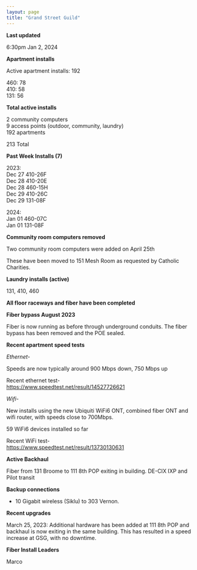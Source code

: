 ```yaml
---
layout: page
title: "Grand Street Guild"
---
```

**Last updated**

6:30pm Jan 2, 2024

**Apartment installs**
 
Active apartment installs: 192  

460: 78   
410: 58   
131: 56   

**Total active installs**

2 community computers   
9 access points (outdoor, community, laundry)   
192 apartments  

213 Total 

**Past Week Installs (7)**

2023:  
 Dec 27 410-26F  
 Dec 28 410-20E  
 Dec 28 460-15H  
 Dec 29 410-26C  
 Dec 29 131-08F  

2024:   
 Jan 01 460-07C  
 Jan 01 131-08F  


**Community room computers removed**

Two community room computers were added on April 25th

These have been moved to 151 Mesh Room as requested by Catholic Charities. 


**Laundry installs (active)**

131, 410, 460


**All floor raceways and fiber have been completed**

**Fiber bypass August 2023**

Fiber is now running as before through underground conduits. The fiber bypass has been removed and the POE sealed.

**Recent apartment speed tests**

*Ethernet-*

Speeds are now typically around 900 Mbps down, 750 Mbps up  

Recent ethernet test-  
https://www.speedtest.net/result/14527726621

*Wifi-*

New installs using the new Ubiquiti WiFi6 ONT, combined fiber ONT and wifi router, with speeds close to 700Mbps.  

59 WiFi6 devices installed so far

Recent WiFi test-  
https://www.speedtest.net/result/13730130631

**Active Backhaul**

Fiber from 131 Broome to 111 8th POP exiting in building. DE-CIX IXP and Pilot transit

**Backup connections**

- 10 Gigabit wireless (Siklu) to 303 Vernon. 

**Recent upgrades**

March 25, 2023: Additional hardware has been added at 111 8th POP and backhaul is now exiting in the same building. This has resulted in a speed increase at GSG, with no downtime.


**Fiber Install Leaders**  

Marco







